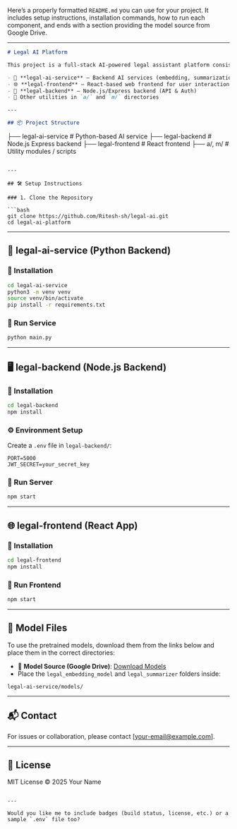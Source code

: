 Here’s a properly formatted `README.md` you can use for your project. It includes setup instructions, installation commands, how to run each component, and ends with a section providing the model source from Google Drive.

---

```markdown
# Legal AI Platform

This project is a full-stack AI-powered legal assistant platform consisting of:

- 🧠 **legal-ai-service** — Backend AI services (embedding, summarization, indexing)
- 🌐 **legal-frontend** — React-based web frontend for user interaction
- 🔧 **legal-backend** — Node.js/Express backend (API & Auth)
- 🧪 Other utilities in `a/` and `m/` directories

---

## 📦 Project Structure

```

├── legal-ai-service      # Python-based AI service
├── legal-backend         # Node.js Express backend
├── legal-frontend        # React frontend
├── a/, m/                # Utility modules / scripts

````

---

## 🛠️ Setup Instructions

### 1. Clone the Repository

```bash
git clone https://github.com/Ritesh-sh/legal-ai.git
cd legal-ai-platform
````

---

## 🧠 legal-ai-service (Python Backend)

### 🔧 Installation

```bash
cd legal-ai-service
python3 -m venv venv
source venv/bin/activate
pip install -r requirements.txt
```

### 🚀 Run Service

```bash
python main.py
```

---

## 🖥️ legal-backend (Node.js Backend)

### 🔧 Installation

```bash
cd legal-backend
npm install
```

### ⚙️ Environment Setup

Create a `.env` file in `legal-backend/`:

```env
PORT=5000
JWT_SECRET=your_secret_key
```

### 🚀 Run Server

```bash
npm start
```

---

## 🌐 legal-frontend (React App)

### 🔧 Installation

```bash
cd legal-frontend
npm install
```

### 🚀 Run Frontend

```bash
npm start
```

---

## 💾 Model Files

To use the pretrained models, download them from the links below and place them in the correct directories:

* 🔗 **Model Source (Google Drive)**: [Download Models](https://drive.google.com/drive/folders/1N8g-YxJkMSTilm0OZvRzlzwQTYpWW4OH?usp=sharing)
* Place the `legal_embedding_model` and `legal_summarizer` folders inside:

```
legal-ai-service/models/
```

---

## 📬 Contact

For issues or collaboration, please contact \[[your-email@example.com](mailto:your-email@example.com)].

---

## 📝 License

MIT License © 2025 Your Name

```

---

Would you like me to include badges (build status, license, etc.) or a sample `.env` file too?
```

